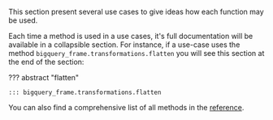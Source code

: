 
This section present several use cases to give ideas how each function may be used.

Each time a method is used in a use cases, it's full documentation will be available in a collapsible
section. For instance, if a use-case uses the method `bigquery_frame.transformations.flatten` you will see this
section at the end of the section:

??? abstract "flatten"

    ::: bigquery_frame.transformations.flatten


You can also find a comprehensive list of all methods in the [reference](/bigquery-frame/reference/bigquery_frame).
